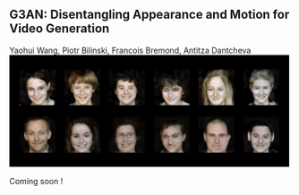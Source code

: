 ## G3AN: Disentangling Appearance and Motion for Video Generation
Yaohui Wang, Piotr Bilinski, Francois Bremond, Antitza Dantcheva
<img src="demo.gif" width="500">

Coming soon !
